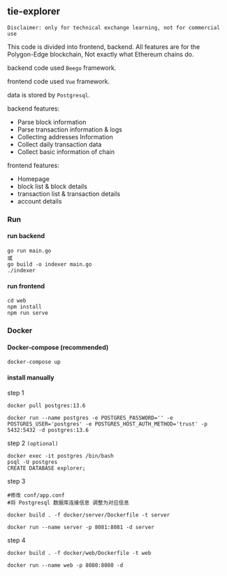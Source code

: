 ## tie-explorer

`Disclaimer: only for technical exchange learning, not for commercial use`

This code is divided into frontend, backend. All features are for the Polygon-Edge blockchain,
Not exactly what Ethereum chains do.

backend code used `Beego` framework. 

frontend code used  `Vue` framework.

data is stored by `Postgresql`.

backend features:

- Parse block information
- Parse transaction information & logs
- Collecting addresses Information
- Collect daily transaction data
- Collect basic information of chain

frontend features:

- Homepage
- block list & block details
- transaction list & transaction details
- account details

### Run

#### run backend

```shell
go run main.go
或
go build -o indexer main.go
./indexer
```

#### run frontend
```shell
cd web
npm install
npm run serve
```


### Docker

#### Docker-compose (recommended)
```shell
docker-compose up
```

#### install manually
step 1
```shell
docker pull postgres:13.6

docker run --name postgres -e POSTGRES_PASSWORD='' -e POSTGRES_USER='postgres' -e POSTGRES_HOST_AUTH_METHOD='trust' -p 5432:5432 -d postgres:13.6
```

step 2 `(optional)`
```shell
docker exec -it postgres /bin/bash
psql -U postgres
CREATE DATABASE explorer;
```

step 3
```shell
#修改 conf/app.conf
#将 Postgresql 数据库连接信息 调整为对应信息

docker build . -f docker/server/Dockerfile -t server

docker run --name server -p 8081:8081 -d server
```

step 4
```shell
docker build . -f docker/web/Dockerfile -t web

docker run --name web -p 8080:8080 -d
```
